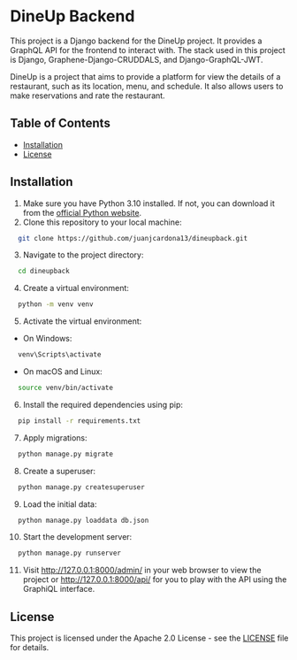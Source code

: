 # DineUp Backend

This project is a Django backend for the DineUp project. It provides a GraphQL API for the frontend to interact with.
The stack used in this project is Django, Graphene-Django-CRUDDALS, and Django-GraphQL-JWT.

DineUp is a project that aims to provide a platform for view the details of a restaurant, such as its location, menu, and schedule. It also allows users to make reservations and rate the restaurant.

## Table of Contents

- [Installation](#installation)
- [License](#license)

## Installation

1. Make sure you have Python 3.10 installed. If not, you can download it from the [official Python website](https://www.python.org/downloads/).
2. Clone this repository to your local machine:

  ```bash
    git clone https://github.com/juanjcardona13/dineupback.git
  ```  
3. Navigate to the project directory:
  ```bash
    cd dineupback
  ```  
4. Create a virtual environment:
  ```bash
    python -m venv venv
  ```
5. Activate the virtual environment:
  - On Windows:
  ```bash
    venv\Scripts\activate
  ```
  - On macOS and Linux:
  ```bash
    source venv/bin/activate
  ```
6. Install the required dependencies using pip:
  ```bash
    pip install -r requirements.txt
  ```  
7. Apply migrations:
  ```bash
    python manage.py migrate
  ```  
8. Create a superuser:
  ```bash
    python manage.py createsuperuser
  ```
9. Load the initial data:
  ```bash
    python manage.py loaddata db.json
  ```
10. Start the development server:
  ```bash
    python manage.py runserver
  ```  
11. Visit http://127.0.0.1:8000/admin/ in your web browser to view the project or http://127.0.0.1:8000/api/ for you to play with the API using the GraphiQL interface.

## License

This project is licensed under the Apache 2.0 License - see the [LICENSE](LICENSE) file for details.
